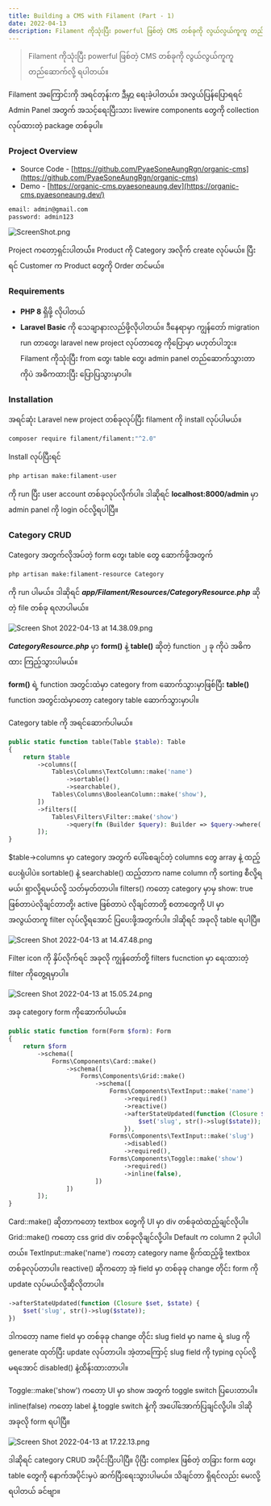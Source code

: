 ```yaml
---
title: Building a CMS with Filament (Part - 1)
date: 2022-04-13
description: Filament ကိုသုံးပြီး powerful ဖြစ်တဲ့ CMS တစ်ခုကို လွယ်လွယ်ကူကူ တည်ဆောက်လို့ ရပါတယ်။
---
```


> Filament ကိုသုံးပြီး powerful ဖြစ်တဲ့ CMS တစ်ခုကို လွယ်လွယ်ကူကူ တည်ဆောက်လို့ ရပါတယ်။

Filament အကြောင်းကို အရင်တုန်းက [ဒီမှာ](https://www.pyaesoneaung.dev/fliament) ရေးခဲ့ပါတယ်။ အလွယ်ပြန်ပြောရရင် Admin Panel အတွက် အသင့်ရေးပြီးသား livewire components တွေကို collection လုပ်ထားတဲ့ package တစ်ခုပါ။

### Project Overview

- Source Code - [https://github.com/PyaeSoneAungRgn/organic-cms](https://github.com/PyaeSoneAungRgn/organic-cms)
- Demo - [https://organic-cms.pyaesoneaung.dev](https://organic-cms.pyaesoneaung.dev/)

```txt
email: admin@gmail.com
password: admin123
```

![ScreenShot.png](https://cdn.hashnode.com/res/hashnode/image/upload/v1649830219586/108TMOEbF.png)

Project ကတော့ရှင်းပါတယ််။ Product ကို Category အလိုက် create လုပ်မယ်။ ပြီးရင် Customer က Product တွေကို Order တင်မယ်။

### Requirements

- **PHP 8** ရှိဖို့ လိုပါတယ်
- **Laravel Basic** ကို သေချာနားလည်ဖို့လိုပါတယ်။ ဒီနေရာမှာ ကျွန်တော် migration run တာတွေ၊ laravel new project လုပ်တာတွေ ကိုပြောမှာ မဟုတ်ပါဘူး။ Filament ကိုသုံးပြီး from တွေ၊ table တွေ၊ admin panel တည်ဆောက်သွားတာကိုပဲ အဓိကထားပြီး ပြောပြသွားမှာပါ။

### Installation

အရင်ဆုံး Laravel new project တစ်ခုလုပ်ပြီး filament ကို install လုပ်ပါမယ်။

```bash
composer require filament/filament:"^2.0"
```

Install လုပ်ပြီးရင်

```bash
php artisan make:filament-user
```

ကို run ပြီး user account တစ်ခုလုပ်လိုက်ပါ။
ဒါဆိုရင် **localhost:8000/admin** မှာ admin panel ကို login ဝင်လို့ရပါပြီ။

### Category CRUD

Category အတွက်လိုအပ်တဲ့ form တွေ၊ table တွေ ဆောက်ဖို့အတွက်

```bash
php artisan make:filament-resource Category
```

ကို run ပါမယ်။ ဒါဆိုရင် **_app/Filament/Resources/CategoryResource.php_** ဆိုတဲ့ file တစ်ခု ရလာပါမယ်။

![Screen Shot 2022-04-13 at 14.38.09.png](https://cdn.hashnode.com/res/hashnode/image/upload/v1649837318653/QldAO858b.png)

**_CategoryResource.php_** မှာ **form()** နဲ့ **table()** ဆိုတဲ့ function ၂ ခု ကိုပဲ အဓိကထား ကြည့်သွားပါမယ်။

**form()** ရဲ့ function အတွင်းထဲမှာ category from ဆောက်သွားမှာဖြစ်ပြီး **table()** function အတွင်းထဲမှာတော့ category table ဆောက်သွားမှာပါ။

Category table ကို အရင်ဆောက်ပါမယ်။

```php
public static function table(Table $table): Table
{
    return $table
        ->columns([
            Tables\Columns\TextColumn::make('name')
                ->sortable()
                ->searchable(),
            Tables\Columns\BooleanColumn::make('show'),
        ])
        ->filters([
            Tables\Filters\Filter::make('show')
                ->query(fn (Builder $query): Builder => $query->where('show', true)),
        ]);
}
```

$table->columns မှာ category အတွက် ပေါ်စေချင်တဲ့ columns တွေ array နဲ့ ထည့်ပေးရုံပါပဲ။ sortable() နဲ့ searchable() ထည့်တာက name column ကို sorting စီလို့ရမယ်၊ ရှာလို့ရမယ်လို့ သတ်မှတ်တာပါ။
filters() ကတော့ category မှာမှ show: true ဖြစ်တာပဲလိုချင်တာတို့၊ active ဖြစ်တာပဲ လိုချင်တာတို့ စတာတွေကို UI မှာ အလွယ်တကူ filter လုပ်လို့ရအောင် ပြပေးဖို့အတွက်ပါ။ ဒါဆိုရင်် အခုလို table ရပါပြီ။

![Screen Shot 2022-04-13 at 14.47.48.png](https://cdn.hashnode.com/res/hashnode/image/upload/v1649838751966/MdEQnlCoK.png)

Filter icon ကို နှိပ်လိုက်ရင် အခုလို ကျွန်တော်တို့ filters fucnction မှာ ရေးထားတဲ့ filter ကိုတွေ့ရမှာပါ။

![Screen Shot 2022-04-13 at 15.05.24.png](https://cdn.hashnode.com/res/hashnode/image/upload/v1649838937455/mXy6a2STD.png)

အခု category form ကိုဆောက်ပါမယ်။

```php
public static function form(Form $form): Form
{
    return $form
        ->schema([
            Forms\Components\Card::make()
                ->schema([
                    Forms\Components\Grid::make()
                        ->schema([
                            Forms\Components\TextInput::make('name')
                                ->required()
                                ->reactive()
                                ->afterStateUpdated(function (Closure $set, $state) {
                                    $set('slug', str()->slug($state));
                                }),
                            Forms\Components\TextInput::make('slug')
                                ->disabled()
                                ->required(),
                            Forms\Components\Toggle::make('show')
                                ->required()
                                ->inline(false),
                        ])
                ])
        ]);
}
```

Card::make() ဆိုတာကတော့ textbox တွေကို UI မှာ div တစ်ခုထဲထည့်ချင်လိုပါ။ Grid::make() ကတော့ css grid div တစ်ခုလိုချင်လို့ပါ။ Default က column 2 ခုပါပါတယ်။ TextInput::make('name') ကတော့ category name ရိုက်ထည့်ဖို့ textbox တစ်ခုလုပ်တာပါ။ reactive() ဆိုကတော့ အဲ့ field မှာ တစ်ခုခု change တိုင်း form ကို update လုပ်မယ်လို့ဆိုလိုတာပါ။

```php
->afterStateUpdated(function (Closure $set, $state) {
    $set('slug', str()->slug($state));
})
```

ဒါကတော့ name field မှာ တစ်ခုခု change တိုင်း slug field မှာ name ရဲ့ slug ကို generate ထုတ်ပြီး update လုပ်တာပါ။ အဲ့တာကြောင့် slug field ကို typing လုပ်လို့ မရအောင် disabled() နဲ့ထိန်းထားတာပါ။

Toggle::make('show') ကတော့ UI မှာ show အတွက် toggle switch ပြပေးတာပါ။ inline(false) ကတော့ label နဲ့ toggle switch နဲ့ကို အပေါ်အောက်ပြချင်လို့ပါ။ ဒါဆို အခုလို form ရပါပြီ။

![Screen Shot 2022-04-13 at 17.22.13.png](https://cdn.hashnode.com/res/hashnode/image/upload/v1649847152402/_m7S4BcA0.png)

ဒါဆိုရင် category CRUD အပိုင်းပြီးပါပြီ။ ပိုပြီး complex ဖြစ်တဲ့ တခြား form တွေ၊ table တွေကို နောက်အပိုင်းမှပဲ ဆက်ပြီးရေးသွားပါမယ်။ သိချင်တာ ရှိရင်လည်း မေးလို့ရပါတယ် ခင်ဗျာ။
